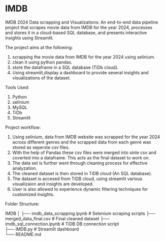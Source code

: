 # IMDB
IMDB 2024 Data scrapping and Visualizations:
An end-to-end data pipeline project that scrapes movie data from IMDB for the year 2024, processes and stores it in a cloud-based SQL database, and presents interactive insights using Streamlit.

The project aims at the following:
1) scrapping the movie data from IMDB for the year 2024 using selinium.
2) clean it using python pandas.
3) store the dataframe in a SQL database (TiDb cloud).
4) Using streamlit,display a dashboard to provide several insights and visualizations of the dataset.

Tools Used:
1) Python
2) selinium
3) MySQL
4) TiDb
5) Streamlit

Project workflow:

1) Using selinium, data from IMDB website was scrapped for the year 2024 across different genres and the scrapped data from each genre was stored as seperste csv files.
2) With the help of Pandas these csv files were merged into sinle csv and coverted into a dataframe. This acts as the final dataset to work on.
3) The data set is further went through cleaning process for effective analyzation.
4) The cleaned dataset is then stored in TiDB cloud (An SQL database).
5) The dataset is accesed from TiDB cloud, using streamlit various visualizaion and insights are developed.
6) User is also allowed to experience dynamic filtering techniques for customized insights.

Folder Structure:

IMDB
│
├── imdb_data_scrapping.ipynb # Selenium scraping scripts
├── merged_data_final.csv     # Final cleaned dataset
├── imdb_sql_connection.ipynb # TiDB DB connection script             
├── IMDB.py                   # Streamlit dashboard   
└── README.md                 
